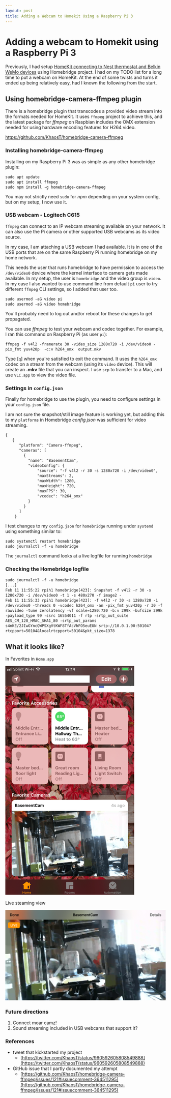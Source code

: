```yaml
---
layout: post
title: Adding a Webcam to Homekit Using a Raspberry Pi 3
---
```


# Adding a webcam to Homekit using a Raspberry Pi 3

Previously, I had setup [HomeKit connecting to Nest thermostat and Belkin WeMo devices](/Extending-HomeKit-with-Homebridge-and-Raspberry-Pi/ "Extending HomeKit with Homebridge and Raspberry Pi to All the Things") using Homebridge project.  I had on my TODO list for a long time to put a webcam on HomeKit.  At the end of some twists and turns it ended up being relatively easy, had I known the following from the start.

## Using homebridge-camera-ffmpeg plugin

There is a homebridge plugin that transcodes a provided video stream into the formats needed for HomeKit.  It uses `ffmpeg` project to achieve this, and the latest package for *ffmpeg* on Raspbian includes the OMX extension needed for using hardware encoding features for H264 video.

https://github.com/KhaosT/homebridge-camera-ffmpeg

### Installing homebridge-camera-ffmpeg

Installing on my Raspberry Pi 3 was as simple as any other homebridge plugin:

```
sudo apt update
sudo apt install ffmpeg
sudo npm install -g homebridge-camera-ffmpeg
```

You may not strictly need `sudo` for *npm* depending on your system config, but on my setup, I now use it.

### USB webcam - Logitech C615

`ffmpeg` can connect to an IP webcam streaming available on your network.  It can also use the Pi camera or other supported USB webcams as its video source.

In my case, I am attaching a USB webcam I had available. It is in one of the USB ports that are on the same Raspberry Pi running homebridge on my home network.

This needs the user that runs homebridge to have permission to access the `/dev/video0` device where the kernel interface to camera gets made available. In my setup, the user is `homebridge` and the video group is `video`.  In my case I also wanted to use command line from default `pi` user to try different `ffmpeg` CLI settings, so I added that user too.

```
sudo usermod -aG video pi
sudo usermod -aG video homebridge
```

You'll probably need to log out and/or reboot for these changes to get propagated.

You can use *ffmpeg* to test your webcam and codec together. For example, I ran this command on Raspberry Pi (as user `pi`):

```
ffmpeg -f v4l2 -framerate 30 -video_size 1280x720 -i /dev/video0 -pix_fmt yuv420p  -c:v h264_omx  output.mkv
```

Type [`q`] when you're satisfied to exit the command. It uses the `h264_omx` codec on a stream from the webcam (using its `video` device). This will create an **.mkv** file that you can inspect.  I use `scp` to transfer to a Mac, and use `VLC.app` to view the video file.

### Settings in `config.json`

Finally for homebridge to use the plugin, you need to configure settings in your `config.json` file.

I am not sure the snapshot/still image feature is working yet, but adding this to my `platforms` in Homebridge *config.json* was sufficient for video streaming.

```
{
   {
      "platform": "Camera-ffmpeg",
      "cameras": [
        {
          "name": "BasementCam",
          "videoConfig": {
              "source": "-f v4l2 -r 30 -s 1280x720 -i /dev/video0",
              "maxStreams": 2,
              "maxWidth": 1280,
              "maxHeight": 720,
              "maxFPS": 30,
              "vcodec": "h264_omx"
          }
        }
      ]
    }
```

I test changes to my `config.json` for `homebridge` running under `systemd` using something similar to:

```
sudo systemctl restart homebridge
sudo journalctl -f -u homebridge
```

The `journalctl` command looks at a live logfile for running `homebridge`

### Checking the Homebridge logfile

```
sudo journalctl -f -u homebridge
[...]
Feb 11 11:55:22 rpih1 homebridge[423]: Snapshot -f v4l2 -r 30 -s 1280x720 -i /dev/video0 -t 1 -s 480x270 -f image2 -
Feb 11 11:55:33 rpih1 homebridge[423]: -f v4l2 -r 30 -s 1280x720 -i /dev/video0 -threads 0 -vcodec h264_omx -an -pix_fmt yuv420p -r 30 -f rawvideo -tune zerolatency -vf scale=1280:720 -b:v 299k -bufsize 299k -payload_type 99 -ssrc 16554011 -f rtp -srtp_out_suite AES_CM_128_HMAC_SHA1_80 -srtp_out_params s4nKE/2JIwGYncQWPSXgVtKWF8TfAcVhFO5euEUN srtp://10.0.1.90:50104?rtcpport=50104&localrtcpport=50104&pkt_size=1378
```

## What it looks like?

In Favorites in `Home.app`

![main_screen_webcam](/images/homekit_main_screen_webcam.png)

Live steaming view

![webcam_live_view](/images/homekit_webcam_live_view.png)

### Future directions

1. Connect moar camz!
2. Sound streaming included in USB webcams that support it?

### References

- tweet that kickstarted my project
	- [https://twitter.com/KhaosT/status/960592605808549888](https://twitter.com/KhaosT/status/960592605808549888)
- GitHub issue that I partly documented my attempt
	- [https://github.com/KhaosT/homebridge-camera-ffmpeg/issues/121#issuecomment-364511295](https://github.com/KhaosT/homebridge-camera-ffmpeg/issues/121#issuecomment-364511295)
